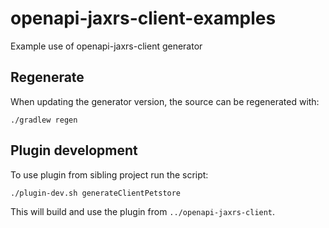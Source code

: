 # openapi-jaxrs-client-examples

Example use of openapi-jaxrs-client generator


## Regenerate

When updating the generator version, the source can be regenerated with:

    ./gradlew regen

## Plugin development

To use plugin from sibling project run the script:

    ./plugin-dev.sh generateClientPetstore

This will build and use the plugin from `../openapi-jaxrs-client`.
